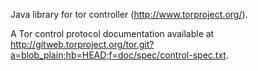 Java library for tor controller (http://www.torproject.org/).

A Tor control protocol documentation available at http://gitweb.torproject.org/tor.git?a=blob_plain;hb=HEAD;f=doc/spec/control-spec.txt.